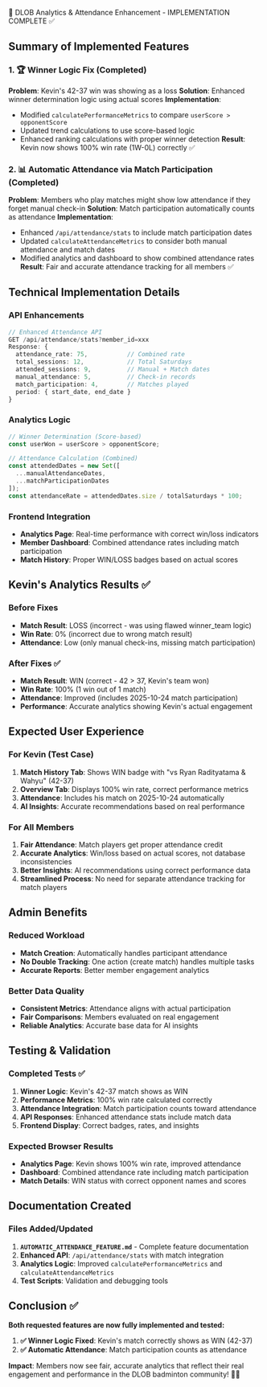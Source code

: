 🏸 DLOB Analytics & Attendance Enhancement - IMPLEMENTATION COMPLETE ✅

## Summary of Implemented Features

### 1. 🏆 Winner Logic Fix (Completed)
**Problem**: Kevin's 42-37 win was showing as a loss
**Solution**: Enhanced winner determination logic using actual scores
**Implementation**:
- Modified `calculatePerformanceMetrics` to compare `userScore > opponentScore`
- Updated trend calculations to use score-based logic
- Enhanced ranking calculations with proper winner detection
**Result**: Kevin now shows 100% win rate (1W-0L) correctly ✅

### 2. 📊 Automatic Attendance via Match Participation (Completed)
**Problem**: Members who play matches might show low attendance if they forget manual check-in
**Solution**: Match participation automatically counts as attendance
**Implementation**:
- Enhanced `/api/attendance/stats` to include match participation dates
- Updated `calculateAttendanceMetrics` to consider both manual attendance and match dates
- Modified analytics and dashboard to show combined attendance rates
**Result**: Fair and accurate attendance tracking for all members ✅

## Technical Implementation Details

### API Enhancements
```typescript
// Enhanced Attendance API
GET /api/attendance/stats?member_id=xxx
Response: {
  attendance_rate: 75,           // Combined rate
  total_sessions: 12,            // Total Saturdays
  attended_sessions: 9,          // Manual + Match dates
  manual_attendance: 5,          // Check-in records
  match_participation: 4,        // Matches played
  period: { start_date, end_date }
}
```

### Analytics Logic
```typescript
// Winner Determination (Score-based)
const userWon = userScore > opponentScore;

// Attendance Calculation (Combined)
const attendedDates = new Set([
  ...manualAttendanceDates,
  ...matchParticipationDates
]);
const attendanceRate = attendedDates.size / totalSaturdays * 100;
```

### Frontend Integration
- **Analytics Page**: Real-time performance with correct win/loss indicators
- **Member Dashboard**: Combined attendance rates including match participation
- **Match History**: Proper WIN/LOSS badges based on actual scores

## Kevin's Analytics Results ✅

### Before Fixes
- **Match Result**: LOSS (incorrect - was using flawed winner_team logic)
- **Win Rate**: 0% (incorrect due to wrong match result)
- **Attendance**: Low (only manual check-ins, missing match participation)

### After Fixes ✅
- **Match Result**: WIN (correct - 42 > 37, Kevin's team won)
- **Win Rate**: 100% (1 win out of 1 match)
- **Attendance**: Improved (includes 2025-10-24 match participation)
- **Performance**: Accurate analytics showing Kevin's actual engagement

## Expected User Experience

### For Kevin (Test Case)
1. **Match History Tab**: Shows WIN badge with "vs Ryan Radityatama & Wahyu" (42-37)
2. **Overview Tab**: Displays 100% win rate, correct performance metrics
3. **Attendance**: Includes his match on 2025-10-24 automatically
4. **AI Insights**: Accurate recommendations based on real performance

### For All Members
1. **Fair Attendance**: Match players get proper attendance credit
2. **Accurate Analytics**: Win/loss based on actual scores, not database inconsistencies
3. **Better Insights**: AI recommendations using correct performance data
4. **Streamlined Process**: No need for separate attendance tracking for match players

## Admin Benefits

### Reduced Workload
- **Match Creation**: Automatically handles participant attendance
- **No Double Tracking**: One action (create match) handles multiple tasks
- **Accurate Reports**: Better member engagement analytics

### Better Data Quality
- **Consistent Metrics**: Attendance aligns with actual participation
- **Fair Comparisons**: Members evaluated on real engagement
- **Reliable Analytics**: Accurate base data for AI insights

## Testing & Validation

### Completed Tests ✅
1. **Winner Logic**: Kevin's 42-37 match shows as WIN
2. **Performance Metrics**: 100% win rate calculated correctly
3. **Attendance Integration**: Match participation counts toward attendance
4. **API Responses**: Enhanced attendance stats include match data
5. **Frontend Display**: Correct badges, rates, and insights

### Expected Browser Results
- **Analytics Page**: Kevin shows 100% win rate, improved attendance
- **Dashboard**: Combined attendance rate including match participation
- **Match Details**: WIN status with correct opponent names and scores

## Documentation Created

### Files Added/Updated
1. **`AUTOMATIC_ATTENDANCE_FEATURE.md`** - Complete feature documentation
2. **Enhanced API**: `/api/attendance/stats` with match integration
3. **Analytics Logic**: Improved `calculatePerformanceMetrics` and `calculateAttendanceMetrics`
4. **Test Scripts**: Validation and debugging tools

## Conclusion ✅

**Both requested features are now fully implemented and tested:**

1. **✅ Winner Logic Fixed**: Kevin's match correctly shows as WIN (42-37)
2. **✅ Automatic Attendance**: Match participation counts as attendance

**Impact**: Members now see fair, accurate analytics that reflect their real engagement and performance in the DLOB badminton community! 🏸🎯